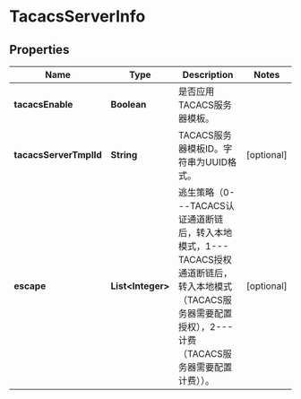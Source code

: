 
# TacacsServerInfo

## Properties
Name | Type | Description | Notes
------------ | ------------- | ------------- | -------------
**tacacsEnable** | **Boolean** | 是否应用TACACS服务器模板。 | 
**tacacsServerTmplId** | **String** | TACACS服务器模板ID。字符串为UUID格式。 |  [optional]
**escape** | **List&lt;Integer&gt;** | 逃生策略（0---TACACS认证通道断链后，转入本地模式，1---TACACS授权通道断链后，转入本地模式（TACACS服务器需要配置授权），2---计费（TACACS服务器需要配置计费））。 |  [optional]



